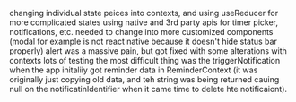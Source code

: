 changing individual state peices into contexts, and using useReducer for more complicated states
using native and 3rd party apis for timer picker, notifications, etc.
needed to change into more customized components (modal for example is not react native because it doesn't hide status bar properly)
alert was a massive pain, but got fixed with some alterations with contexts
lots of testing
the most difficult thing was the triggerNotification when the app initaliiy got reminder data in ReminderContext (it was originally just copying old data, and teh string was being returned cauing null on the notificatinIdentifier when it came time to delete hte notificaiont).
